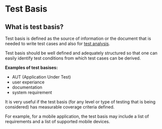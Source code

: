 # Test Basis

## What is test basis?
Test basis is defined as the source of information or the document that is needed to write test cases and also for [test analysis](test_analysis.md).

Test basis should be well defined and adequately structured so that one can easily identify test conditions from which test cases can be derived.

**Examples of test basises:**  
* AUT (Application Under Test)  
* user experiance  
* documentation  
* system requirement


It is very useful if the test basis (for any level or type of testing that is being considered) has measurable coverage criteria defined.

For example, for a mobile application, the test basis may include a list of requirements and a list of supported mobile devices.